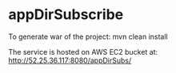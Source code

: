 # appDirSubscribe

To generate war of the project: mvn clean install

The service is hosted on AWS EC2 bucket at: http://52.25.36.117:8080/appDirSubs/
